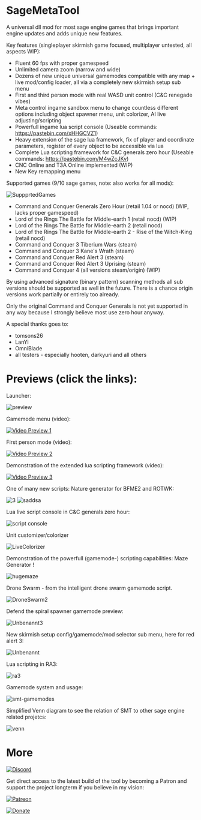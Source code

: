 # SageMetaTool

A universal dll mod for most sage engine games that brings important engine updates and adds unique new features.

Key features (singleplayer skirmish game focused, multiplayer untested, all aspects WIP):
- Fluent 60 fps with proper gamespeed
- Unlimited camera zoom (narrow and wide)
- Dozens of new unique universal gamemodes compatible with any map + live mod/config loader, all via a completely new skirmish setup sub menu
- First and third person mode with real WASD unit control (C&C renegade vibes)
- Meta control ingame sandbox menu to change countless different options including object spawner menu, unit colorizer, AI live adjusting/scripting
- Powerfull ingame lua script console (Useable commands: https://pastebin.com/xHHGCVZ1)
- Heavy extension of the sage lua framework, fix of player and coordinate parameters, register of every object to be accessible via lua
- Complete Lua scripting framework for C&C generals zero hour (Useable commands: https://pastebin.com/M4wZcJKv)
- CNC Online and T3A Online implemented (WIP)
- New Key remapping menu

Supported games (9/10 sage games, note: also works for all mods):

![SuppprtedGames](https://user-images.githubusercontent.com/26028969/145710215-ffac9e00-9a3d-4dc6-ae7b-0cbf4d328c0a.PNG)

- Command and Conquer Generals Zero Hour (retail 1.04 or nocd) (WIP, lacks proper gamespeed)
- Lord of the Rings The Battle for Middle-earth 1 (retail nocd) (WIP)
- Lord of the Rings The Battle for Middle-earth 2 (retail nocd)
- Lord of the Rings The Battle for Middle-earth 2 - Rise of the Witch-King (retail nocd)
- Command and Conquer 3 Tiberium Wars (steam)
- Command and Conquer 3 Kane's Wrath (steam)
- Command and Conquer Red Alert 3 (steam)
- Command and Conquer Red Alert 3 Uprising (steam)
- Command and Conquer 4 (all versions steam/origin) (WIP)

By using advanced signature (binary pattern) scanning methods all sub versions should be supported as well in the future. There is a chance origin versions work partially or entirely too already.

Only the original Command and Conquer Generals is not yet supported in any way because I strongly believe most use zero hour anyway.

A special thanks goes to:

- tomsons26
- LanYi
- OmniBlade
- all testers - especially hooten, darkyuri and all others

# Previews (click the links):

Launcher:

![preview](https://user-images.githubusercontent.com/26028969/125347144-dd0b5000-e35a-11eb-9f2a-9577563aceb7.JPG)

Gamemode menu (video):

[![Video Preview 1](https://img.youtube.com/vi/hn2ikuj7288/0.jpg)](https://www.youtube.com/watch?v=hn2ikuj7288)

First person mode (video):

[![Video Preview 2](https://img.youtube.com/vi/iyZFXCaPxiU/0.jpg)](https://www.youtube.com/watch?v=iyZFXCaPxiU)

Demonstration of the extended lua scripting framework (video):

[![Video Preview 3](https://img.youtube.com/vi/sMp1uMzCIdk/0.jpg)](https://www.youtube.com/watch?v=sMp1uMzCIdk)

One of many new scripts: Nature generator for BFME2 and ROTWK:

![3](https://user-images.githubusercontent.com/26028969/123271899-8f40bc00-d501-11eb-9ba1-cf3d2df106f3.JPG)
![saddsa](https://user-images.githubusercontent.com/26028969/123271936-9962ba80-d501-11eb-9f5a-0ffdae52adf5.JPG)

Lua live script console in C&C generals zero hour:

![script console](https://user-images.githubusercontent.com/26028969/123272044-af707b00-d501-11eb-86ab-486bd4d24d6a.JPG)

Unit customizer/colorizer

![LiveColorizer](https://user-images.githubusercontent.com/26028969/145855539-22588b43-c8fd-4d02-948c-9002ddf58162.JPG)

Demonstration of the powerfull (gamemode-) scripting capabilities: Maze Generator !

![hugemaze](https://user-images.githubusercontent.com/26028969/145855806-e2f4a6a7-9ae3-4e44-8e20-909122cfa71f.JPG)

 Drone Swarm - from the intelligent drone swarm gamemode script.

 ![DroneSwarm2](https://user-images.githubusercontent.com/26028969/145855915-13852ab0-6e34-4ae6-926d-b5c690e2a79d.JPG)

 Defend the spiral spawner gamemode preview:

 ![Unbenannt3](https://user-images.githubusercontent.com/26028969/145856100-ba3cfb64-fe96-4078-a317-d1d75177fec5.JPG)

New skirmish setup config/gamemode/mod selector sub menu, here for red alert 3:

![Unbenannt](https://user-images.githubusercontent.com/26028969/145856224-103ede5d-6fff-4aab-96c7-5cc396c716f3.JPG)

Lua scripting in RA3:

![ra3](https://user-images.githubusercontent.com/26028969/145856291-79c88baf-66e8-4e8c-a774-ade5ea1c234f.PNG)

Gamemode system and usage:

![smt-gamemodes](https://user-images.githubusercontent.com/26028969/145856442-aaf583da-d01e-4f18-8363-15f61b713620.jpg)

Simplified Venn diagram to see the relation of SMT to other sage engine related projetcs: 

![venn](https://user-images.githubusercontent.com/26028969/145856762-990a5387-37e8-4b12-8ca6-f6463dd5f231.png)

# More

[![Discord](https://discord.com/assets/ff41b628a47ef3141164bfedb04fb220.png)](https://discord.gg/3vEazayfaV)

Get direct access to the latest build of the tool by becoming a Patron and support the project longterm if you believe in my vision:

[![Patreon](https://not2grand.co.uk/wp-content/uploads/2018/07/patreon-logo.png)](https://www.patreon.com/metaidea)

[![Donate](https://www.paypalobjects.com/webstatic/i/logo/rebrand/ppcom.svg)](https://www.paypal.me/meta888)

